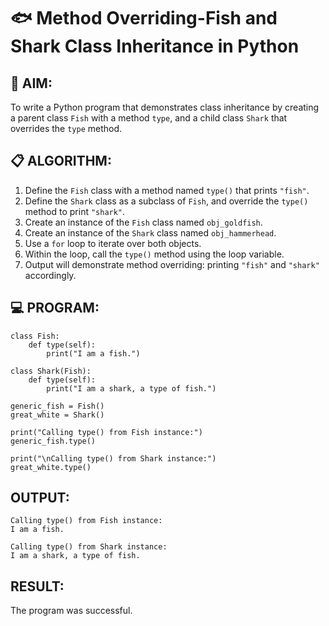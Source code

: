 # 🐟 Method Overriding-Fish and Shark Class Inheritance in Python

## 🧠 AIM:
To write a Python program that demonstrates class inheritance by creating a parent class `Fish` with a method `type`, and a child class `Shark` that overrides the `type` method.

## 📋 ALGORITHM:

1. Define the `Fish` class with a method named `type()` that prints `"fish"`.
2. Define the `Shark` class as a subclass of `Fish`, and override the `type()` method to print `"shark"`.
3. Create an instance of the `Fish` class named `obj_goldfish`.
4. Create an instance of the `Shark` class named `obj_hammerhead`.
5. Use a `for` loop to iterate over both objects.
6. Within the loop, call the `type()` method using the loop variable.
7. Output will demonstrate method overriding: printing `"fish"` and `"shark"` accordingly.

## 💻 PROGRAM:
```
class Fish:
    def type(self):
        print("I am a fish.")

class Shark(Fish):
    def type(self):
        print("I am a shark, a type of fish.")

generic_fish = Fish()
great_white = Shark()

print("Calling type() from Fish instance:")
generic_fish.type()

print("\nCalling type() from Shark instance:")
great_white.type()
```
## OUTPUT:
```
Calling type() from Fish instance:
I am a fish.

Calling type() from Shark instance:
I am a shark, a type of fish.
```
## RESULT:
The program was successful.
